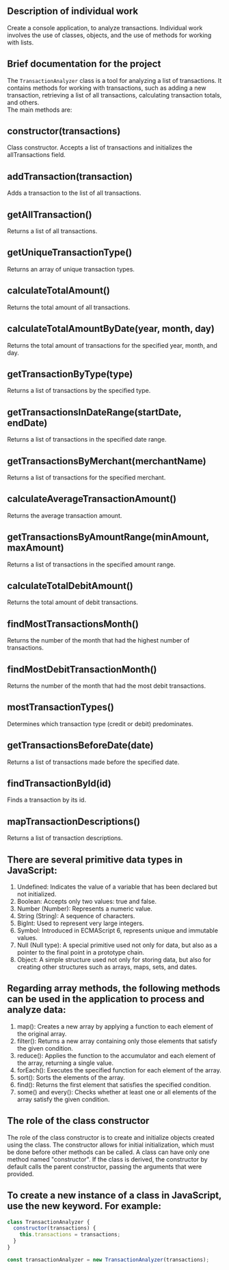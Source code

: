 ## Description of individual work

Create a console application, to analyze transactions. Individual work involves the use of classes, objects, and the use of methods for working with lists.

## Brief documentation for the project

The `TransactionAnalyzer` class is a tool for analyzing a list of transactions. It contains methods for working with transactions, such as adding a new transaction, retrieving a list of all transactions, calculating transaction totals, and others.  
The main methods are:

## constructor(transactions)
Class constructor. Accepts a list of transactions and initializes the allTransactions field.

## addTransaction(transaction)
Adds a transaction to the list of all transactions.

## getAllTransaction()
Returns a list of all transactions.

## getUniqueTransactionType()
Returns an array of unique transaction types.

## calculateTotalAmount()
Returns the total amount of all transactions.

## calculateTotalAmountByDate(year, month, day)
Returns the total amount of transactions for the specified year, month, and day.

## getTransactionByType(type)
Returns a list of transactions by the specified type.

## getTransactionsInDateRange(startDate, endDate)
Returns a list of transactions in the specified date range.

## getTransactionsByMerchant(merchantName)
Returns a list of transactions for the specified merchant.

## calculateAverageTransactionAmount()
Returns the average transaction amount.

## getTransactionsByAmountRange(minAmount, maxAmount)
Returns a list of transactions in the specified amount range.

## calculateTotalDebitAmount()
Returns the total amount of debit transactions.

## findMostTransactionsMonth()
Returns the number of the month that had the highest number of transactions.

## findMostDebitTransactionMonth()
Returns the number of the month that had the most debit transactions.

## mostTransactionTypes()
Determines which transaction type (credit or debit) predominates.

## getTransactionsBeforeDate(date)
Returns a list of transactions made before the specified date.

## findTransactionById(id)
Finds a transaction by its id.

## mapTransactionDescriptions()
Returns a list of transaction descriptions.

## There are several primitive data types in JavaScript:

1. Undefined: Indicates the value of a variable that has been declared but not initialized.
2. Boolean: Accepts only two values: true and false.
3. Number (Number): Represents a numeric value.
4. String (String): A sequence of characters.
5. BigInt: Used to represent very large integers.
6. Symbol: Introduced in ECMAScript 6, represents unique and immutable values.
7. Null (Null type): A special primitive used not only for data, but also as a pointer to the final point in a prototype chain.
8. Object: A simple structure used not only for storing data, but also for creating other structures such as arrays, maps, sets, and dates.

## Regarding array methods, the following methods can be used in the application to process and analyze data:

1. map(): Creates a new array by applying a function to each element of the original array.
2. filter(): Returns a new array containing only those elements that satisfy the given condition.
3. reduce(): Applies the function to the accumulator and each element of the array, returning a single value.
4. forEach(): Executes the specified function for each element of the array.
5. sort(): Sorts the elements of the array.
6. find(): Returns the first element that satisfies the specified condition.
7. some() and every(): Checks whether at least one or all elements of the array satisfy the given condition.

## The role of the class constructor
The role of the class constructor is to create and initialize objects created using the class. The constructor allows for initial initialization, which must be done before other methods can be called. A class can have only one method named "constructor". If the class is derived, the constructor by default calls the parent constructor, passing the arguments that were provided.

## To create a new instance of a class in JavaScript, use the new keyword. For example:

```js
class TransactionAnalyzer {
  constructor(transactions) {
    this.transactions = transactions;
  }
}

const transactionAnalyzer = new TransactionAnalyzer(transactions);
```
